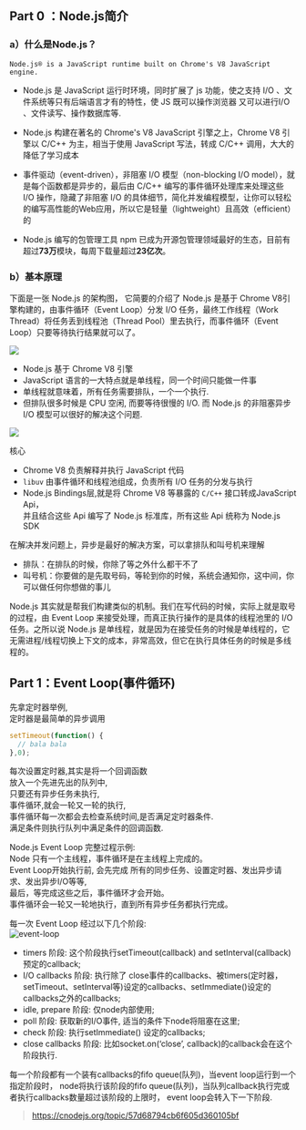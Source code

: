 ## Part 0 ：Node.js简介

### a）什么是Node.js？

```
Node.js® is a JavaScript runtime built on Chrome's V8 JavaScript engine.
```

- Node.js 是 JavaScript 运行时环境，同时扩展了 js 功能，使之支持 I/O 、文件系统等只有后端语言才有的特性，使 JS 既可以操作浏览器 又可以进行I/O 、文件读写、操作数据库等.

- Node.js 构建在著名的 Chrome's V8 JavaScript 引擎之上，Chrome V8 引擎以 C/C++ 为主，相当于使用 JavaScript 写法，转成 C/C++ 调用，大大的降低了学习成本

- 事件驱动（event-driven），非阻塞 I/O 模型（non-blocking I/O model），就是每个函数都是异步的，最后由 C/C++ 编写的事件循环处理库来处理这些 I/O 操作，隐藏了非阻塞 I/O 的具体细节，简化并发编程模型，让你可以轻松的编写高性能的Web应用，所以它是轻量（lightweight）且高效（efficient）的
 
- Node.js 编写的包管理工具 npm 已成为开源包管理领域最好的生态，目前有
超过**73万**模块，每周下载量超过**23亿次**。

### b）基本原理

下面是一张 Node.js 的架构图，
它简要的介绍了 Node.js 是基于 Chrome V8引擎构建的，由事件循环（Event Loop）分发 I/O 任务，最终工作线程（Work Thread）将任务丢到线程池（Thread Pool）里去执行，而事件循环（Event Loop）只要等待执行结果就可以了。

![](https://raw.githubusercontent.com/i5ting/How-to-learn-node-correctly/master/media/14912707129964/14912763353044.png)

- Node.js 基于 Chrome V8 引擎
- JavaScript 语言的一大特点就是单线程，同一个时间只能做一件事
- 单线程就意味着，所有任务需要排队，一个一个执行.
- 但排队很多时候是 CPU 空闲, 而要等待很慢的 I/O. 而 Node.js 的非阻塞异步 I/O 模型可以很好的解决这个问题.

![](https://raw.githubusercontent.com/i5ting/How-to-learn-node-correctly/master/media/14912707129964/14992384974942.png)

核心
- Chrome V8 负责解释并执行 JavaScript 代码
- `libuv` 由事件循环和线程池组成，负责所有 I/O 任务的分发与执行
- Node.js Bindings层,就是将 Chrome V8 等暴露的 `C/C++` 接口转成JavaScript Api，  
并且结合这些 Api 编写了 Node.js 标准库，所有这些 Api 统称为 Node.js SDK

在解决并发问题上，异步是最好的解决方案，可以拿排队和叫号机来理解

- 排队：在排队的时候，你除了等之外什么都干不了
- 叫号机：你要做的是先取号码，等轮到你的时候，系统会通知你，这中间，你可以做任何你想做的事儿

Node.js 其实就是帮我们构建类似的机制。我们在写代码的时候，实际上就是取号的过程，由 Event Loop 来接受处理，而真正执行操作的是具体的线程池里的 I/O 任务。之所以说 Node.js 是单线程，就是因为在接受任务的时候是单线程的，它无需进程/线程切换上下文的成本，非常高效，但它在执行具体任务的时候是多线程的。

## Part 1：Event Loop(事件循环)
先拿定时器举例,  
定时器是最简单的异步调用
```javascript
setTimeout(function() {
  // bala bala
},0);
```
每次设置定时器,其实是将一个回调函数  
放入一个先进先出的队列中,  
只要还有异步任务未执行,  
事件循环,就会一轮又一轮的执行,  
事件循环每一次都会去检查系统时间,是否满足定时器条件.  
满足条件则执行队列中满足条件的回调函数. 
   
Node.js Event Loop 完整过程示例:   
Node 只有一个主线程，事件循环是在主线程上完成的。    
Event Loop开始执行前,
会先完成 所有的同步任务、设置定时器、发出异步请求、发出异步I/O等等,    
最后，等完成这些之后，事件循环才会开始。     
事件循环会一轮又一轮地执行，直到所有异步任务都执行完成。   
   
每一次 Event Loop 经过以下几个阶段:   
![event-loop](https://static.didapinche.com/pics//g/1530329437896/event-loop.jpg)
- timers 阶段: 这个阶段执行setTimeout(callback) and setInterval(callback)预定的callback;
- I/O callbacks 阶段: 执行除了 close事件的callbacks、被timers(定时器，setTimeout、setInterval等)设定的callbacks、setImmediate()设定的callbacks之外的callbacks;
- idle, prepare 阶段: 仅node内部使用;
- poll 阶段: 获取新的I/O事件, 适当的条件下node将阻塞在这里;
- check 阶段: 执行setImmediate() 设定的callbacks;
- close callbacks 阶段: 比如socket.on(‘close’, callback)的callback会在这个阶段执行.

每一个阶段都有一个装有callbacks的fifo queue(队列)，当event loop运行到一个指定阶段时，
node将执行该阶段的fifo queue(队列)，当队列callback执行完或者执行callbacks数量超过该阶段的上限时，
event loop会转入下一下阶段.
> https://cnodejs.org/topic/57d68794cb6f605d360105bf
